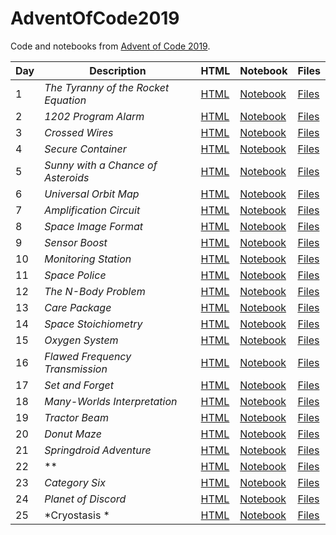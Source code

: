 # AdventOfCode2019


Code and notebooks from [Advent of Code 2019](https://adventofcode.com/2018).

| Day | Description | HTML | Notebook | Files |
| --- | --- | --- | --- | --- |
| 1 | *The Tyranny of the Rocket Equation* | [HTML](https://exitingbear.github.io/AdventOfCode2018/Day-1.nb.html) | [Notebook](<Day 1/Day1.Rmd>) | [Files](<Day 1>) |
| 2 | *1202 Program Alarm* | [HTML](https://exitingbear.github.io/AdventOfCode2018/Day-2.nb.html) | [Notebook](<Day 2/Day2.Rmd>) | [Files](<Day 2>) |
| 3 | *Crossed Wires* | [HTML](https://exitingbear.github.io/AdventOfCode2018/Day-3.nb.html) | [Notebook](<Day 3/Day3.Rmd>) | [Files](<Day 3>) |
| 4 | *Secure Container* | [HTML](https://exitingbear.github.io/AdventOfCode2018/Day-4.nb.html) | [Notebook](<Day 4/Day4.Rmd>) | [Files](<Day 4>) |
| 5 | *Sunny with a Chance of Asteroids* | [HTML](https://exitingbear.github.io/AdventOfCode2018/Day-5.nb.html) | [Notebook](<Day 5/Day5.Rmd>) | [Files](<Day 5>) |
| 6 | *Universal Orbit Map* | [HTML](https://exitingbear.github.io/AdventOfCode2018/Day-6.nb.html) | [Notebook](<Day 6/Day6.Rmd>) | [Files](<Day 6>) |
| 7 | *Amplification Circuit* | [HTML](https://exitingbear.github.io/AdventOfCode2018/Day-7.nb.html) | [Notebook](<Day 7/Day7.Rmd>) | [Files](<Day 7>) |
| 8 | *Space Image Format* | [HTML](https://exitingbear.github.io/AdventOfCode2018/Day-8.nb.html) | [Notebook](<Day 8/Day8.Rmd>) | [Files](<Day 8>) |
| 9 | *Sensor Boost* | [HTML](https://exitingbear.github.io/AdventOfCode2018/Day-9.nb.html) | [Notebook](<Day 9/Day9.Rmd>) | [Files](<Day 9>) |
| 10 | *Monitoring Station* | [HTML](https://exitingbear.github.io/AdventOfCode2018/Day-10.nb.html) | [Notebook](<Day 10/Day10.Rmd>) | [Files](<Day 10>) |
| 11 | *Space Police* | [HTML](https://exitingbear.github.io/AdventOfCode2018/Day-11.nb.html) | [Notebook](<Day 11/Day11.Rmd>) | [Files](<Day 11>) |
| 12 | *The N-Body Problem* | [HTML](https://exitingbear.github.io/AdventOfCode2018/Day-12.nb.html) | [Notebook](<Day 12/Day12.Rmd>) | [Files](<Day 12>) |
| 13 | *Care Package* | [HTML](https://exitingbear.github.io/AdventOfCode2018/Day-13.nb.html) | [Notebook](<Day 13/Day13.Rmd>) | [Files](<Day 13>) |
| 14 | *Space Stoichiometry* | [HTML](https://exitingbear.github.io/AdventOfCode2018/Day-14.nb.html) | [Notebook](<Day 14/Day14.Rmd>) | [Files](<Day 14>) |
| 15 | *Oxygen System* | [HTML](https://exitingbear.github.io/AdventOfCode2018/Day-15.nb.html) | [Notebook](<Day 15/Day15.Rmd>) | [Files](<Day 15>) |
| 16 | *Flawed Frequency Transmission* | [HTML](https://exitingbear.github.io/AdventOfCode2018/Day-16.nb.html) | [Notebook](<Day 16/Day16.Rmd>) | [Files](<Day 16>) |
| 17 | *Set and Forget* | [HTML](https://exitingbear.github.io/AdventOfCode2018/Day-17.nb.html) | [Notebook](<Day 17/Day17.Rmd>) | [Files](<Day 17>) |
| 18 | *Many-Worlds Interpretation*  | [HTML](https://exitingbear.github.io/AdventOfCode2018/Day-18.nb.html) | [Notebook](<Day 18/Day18.Rmd>) | [Files](<Day 18>) |
| 19 | *Tractor Beam* | [HTML](https://exitingbear.github.io/AdventOfCode2018/Day-19.nb.html) | [Notebook](<Day 19/Day19.Rmd>) | [Files](<Day 19>) |
| 20 | *Donut Maze*  | [HTML](https://exitingbear.github.io/AdventOfCode2018/Day-20.nb.html) | [Notebook](<Day 20/Day20.Rmd>) | [Files](<Day 20>) |
| 21 | *Springdroid Adventure* | [HTML](https://exitingbear.github.io/AdventOfCode2018/Day-21.nb.html) | [Notebook](<Day 21/Day21.Rmd>) | [Files](<Day 21>) |
| 22 | ** | [HTML](https://exitingbear.github.io/AdventOfCode2018/Day-22.nb.html) | [Notebook](<Day 22/Day22.Rmd>) | [Files](<Day 22>) |
| 23 | *Category Six* | [HTML](https://exitingbear.github.io/AdventOfCode2018/Day-23.nb.html) | [Notebook](<Day 23/Day23.Rmd>) | [Files](<Day 23>) |
| 24 | *Planet of Discord* | [HTML](https://exitingbear.github.io/AdventOfCode2018/Day-24.nb.html) | [Notebook](<Day 24/Day24.Rmd>) | [Files](<Day 24>) |
| 25 | *Cryostasis * | [HTML](https://exitingbear.github.io/AdventOfCode2018/Day-25.nb.html) | [Notebook](<Day 25/Day25.Rmd>) | [Files](<Day 25>) |
